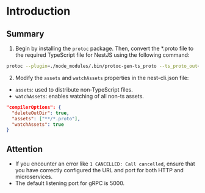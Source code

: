 # Introduction 

## Summary

1. Begin by installing the `protoc` package. Then, convert the *.proto file to the required TypeScript file for NestJS using the following command:

```bash
protoc --plugin=./node_modules/.bin/protoc-gen-ts_proto --ts_proto_out=./ --ts_proto_opt=nestJs=true ./proto/user/user.proto
```

2. Modify the `assets` and `watchAssets` properties in the nest-cli.json file:
- `assets`: used to distribute non-TypeScript files.
- `watchAssets`: enables watching of all non-ts assets.

```json
"compilerOptions": {
  "deleteOutDir": true,
  "assets": ["**/*.proto"],
  "watchAssets": true
}
```

## Attention

- If you encounter an error like `1 CANCELLED: Call cancelled`, ensure that you have correctly configured the URL and port for both HTTP and microservices.
- The default listening port for gRPC is 5000.